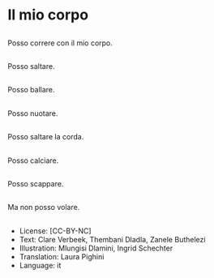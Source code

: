 # Il mio corpo

##
Posso correre con il mio corpo.

##
Posso saltare.

##
Posso ballare.

##
Posso nuotare.

##
Posso saltare la corda.

##
Posso calciare.

##
Posso scappare.

##
Ma non posso volare.

##
* License: [CC-BY-NC]
* Text: Clare Verbeek, Thembani Dladla, Zanele Buthelezi
* Illustration: Mlungisi Dlamini, Ingrid Schechter
* Translation: Laura Pighini
* Language: it

